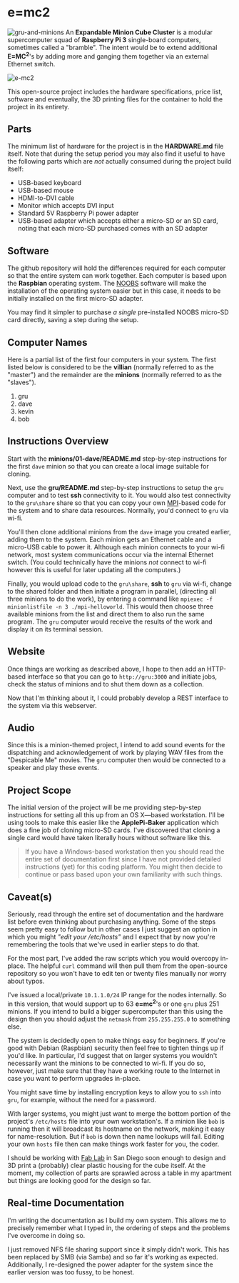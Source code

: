 # e=mc2
![gru-and-minions](https://cloud.githubusercontent.com/assets/15971213/21572675/a89f9b02-ce90-11e6-8bd3-a8a401a138c0.jpg)
An **Expandable Minion Cube Cluster** is a modular supercomputer squad of **Raspberry Pi 3** single-board computers, sometimes called a "bramble".  The intent would be to extend additional **E=MC<sup>2</sup>**'s by adding more and ganging them together via an external Ethernet switch.

![e-mc2](https://cloud.githubusercontent.com/assets/15971213/21573476/a4d8f834-ce99-11e6-9f22-037fb59d4d8b.png)

This open-source project includes the hardware specifications, price list, software and eventually, the 3D printing files for the container to hold the project in its entirety.

## Parts
The minimum list of hardware for the project is in the **HARDWARE.md** file itself.  Note that during the setup period you may also find it useful to have the following parts which are *not* actually consumed during the project build itself:

* USB-based keyboard
* USB-based mouse
* HDMI-to-DVI cable
* Monitor which accepts DVI input
* Standard 5V Raspberry Pi power adapter
* USB-based adapter which accepts either a micro-SD or an SD card, noting that each micro-SD purchased comes with an SD adapter

## Software
The github repository will hold the differences required for each computer so that the entire system can work together.  Each computer is based upon the **Raspbian** operating system.  The [NOOBS](https://www.raspberrypi.org/documentation/installation/noobs.md) software will make the installation of the operating system easier but in this case, it needs to be initially installed on the first micro-SD adapter.

You may find it simpler to purchase *a single* pre-installed NOOBS micro-SD card directly, saving a step during the setup.

## Computer Names
Here is a partial list of the first four computers in your system.  The first listed below is considered to be the **villian** (normally referred to as the "master") and the remainder are the **minions** (normally referred to as the "slaves").

1. gru
2. dave
3. kevin
4. bob

## Instructions Overview

Start with the **minions/01-dave/README.md** step-by-step instructions for the first `dave` minion so that you can create a local image suitable for cloning.

Next, use the **gru/README.md** step-by-step instructions to setup the `gru` computer and to test **ssh** connectivity to it.  You would also test connectivity to the `gru\share` share so that you can copy your own [MPI](https://en.wikipedia.org/wiki/Message_Passing_Interface)-based code for the system and to share data resources.  Normally, you'd connect to `gru` via wi-fi.

You'll then clone additional minions from the `dave` image you created earlier, adding them to the system.  Each minion gets an Ethernet cable and a micro-USB cable to power it.  Although each minion connects to your wi-fi network, most system communications occur via the internal Ethernet switch.  (You could technically have the minions *not* connect to wi-fi however this is useful for later updating all the computers.)

Finally, you would upload code to the `gru\share`, **ssh** to `gru` via wi-fi, change to the shared folder and then initiate a program in parallel, (directing all three minions to do the work), by entering a command like `mpiexec -f minionlistfile -n 3 ./mpi-helloworld`.  This would then choose three available minions from the list and direct them to also run the same program.  The `gru` computer would receive the results of the work and display it on its terminal session.

## Website
Once things are working as described above, I hope to then add an HTTP-based interface so that you can go to `http://gru:3000` and initiate jobs, check the status of minions and to shut them down as a collection.

Now that I'm thinking about it, I could probably develop a REST interface to the system via this webserver.

## Audio
Since this is a minion-themed project, I intend to add sound events for the dispatching and acknowledgement of work by playing WAV files from the "Despicable Me" movies.  The `gru` computer then would be connected to a speaker and play these events.

## Project Scope
The initial version of the project will be me providing step-by-step instructions for setting all this up from an OS X—based workstation.  I'll be using tools to make this easier like the **ApplePi-Baker** application which does a fine job of cloning micro-SD cards.  I've discovered that cloning a single card would have taken literally hours without software like this.

> If you have a Windows-based workstation then you should read the entire set of documentation first since I have not provided detailed instructions (yet) for this coding platform.  You might then decide to continue or pass based upon your own familiarity with such things.

## Caveat(s)
Seriously, read through the entire set of documentation and the hardware list before even thinking about purchasing anything.  Some of the steps seem pretty easy to follow but in other cases I just suggest an option in which you might *"edit your /etc/hosts"* and I expect that by now you're remembering the tools that we've used in earlier steps to do that.

For the most part, I've added the raw scripts which you would overcopy in-place.  The helpful `curl` command will then pull them from the open-source repository so you won't have to edit ten or twenty files manually nor worry about typos.

I've issued a local/private `10.1.1.0/24` IP range for the nodes internally.  So in this version, that would support up to 63 **e=mc<sup>2</sup>**'s or one `gru` plus 251 minions.  If you intend to build a bigger supercomputer than this using the design then you should adjust the `netmask` from `255.255.255.0` to something else.

The system is decidedly open to make things easy for beginners.  If you're good with Debian (Raspbian) security then feel free to tighten things up if you'd like.  In particular, I'd suggest that on larger systems you wouldn't necessarily want the minions to be connected to wi-fi.  If you do so, however, just make sure that they have a working route to the Internet in case you want to perform upgrades in-place.

You might save time by installing encryption keys to allow you to `ssh` into `gru`, for example, without the need for a password.

With larger systems, you might just want to merge the bottom portion of the project's `/etc/hosts` file into your own workstation's.  If a minion like `bob` is running then it will broadcast its hostname on the network, making it easy for name-resolution.  But if `bob` is down then name lookups will fail.  Editing your own `hosts` file then can make things work faster for you, the coder.

I should be working with [Fab Lab](http://www.fablabsd.org/tools/) in San Diego soon enough to design and 3D print a (probably) clear plastic housing for the cube itself.  At the moment, my collection of parts are sprawled across a table in my apartment but things are looking good for the design so far.

## Real-time Documentation
I'm writing the documentation as I build my own system.  This allows me to precisely remember what I typed in, the ordering of steps and the problems I've overcome in doing so.

I just removed NFS file sharing support since it simply didn't work.  This has been replaced by SMB (via Samba) and so far it's working as expected.  Additionally, I re-designed the power adapter for the system since the earlier version was too fussy, to be honest.